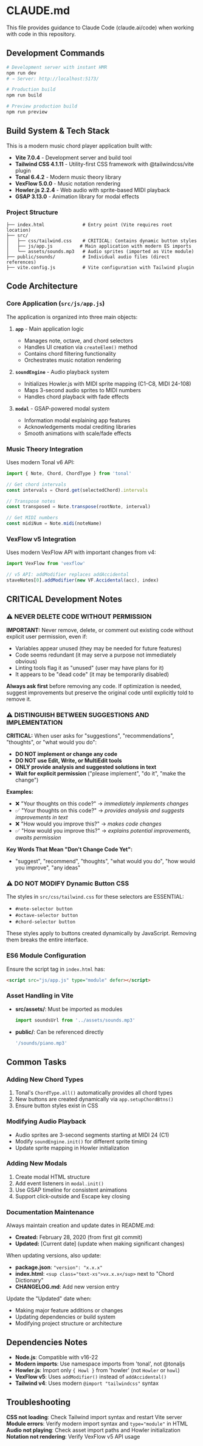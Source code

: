 # CLAUDE.md

This file provides guidance to Claude Code (claude.ai/code) when working with code in this repository.

## Development Commands

```bash
# Development server with instant HMR
npm run dev
# → Server: http://localhost:5173/

# Production build
npm run build

# Preview production build
npm run preview
```

## Build System & Tech Stack

This is a modern music chord player application built with:
- **Vite 7.0.4** - Development server and build tool
- **Tailwind CSS 4.1.11** - Utility-first CSS framework with @tailwindcss/vite plugin
- **Tonal 6.4.2** - Modern music theory library
- **VexFlow 5.0.0** - Music notation rendering
- **Howler.js 2.2.4** - Web audio with sprite-based MIDI playback
- **GSAP 3.13.0** - Animation library for modal effects

### Project Structure

```
├── index.html              # Entry point (Vite requires root location)
├── src/
│   ├── css/tailwind.css    # CRITICAL: Contains dynamic button styles
│   ├── js/app.js          # Main application with modern ES imports
│   └── assets/sounds.mp3   # Audio sprites (imported as Vite module)
├── public/sounds/          # Individual audio files (direct references)
├── vite.config.js          # Vite configuration with Tailwind plugin
```

## Code Architecture

### Core Application (`src/js/app.js`)

The application is organized into three main objects:

1. **`app`** - Main application logic
   - Manages note, octave, and chord selectors
   - Handles UI creation via `createElem()` method
   - Contains chord filtering functionality
   - Orchestrates music notation rendering

2. **`soundEngine`** - Audio playback system
   - Initializes Howler.js with MIDI sprite mapping (C1-C8, MIDI 24-108)
   - Maps 3-second audio sprites to MIDI numbers
   - Handles chord playback with fade effects

3. **`modal`** - GSAP-powered modal system
   - Information modal explaining app features
   - Acknowledgements modal crediting libraries
   - Smooth animations with scale/fade effects

### Music Theory Integration

Uses modern Tonal v6 API:
```javascript
import { Note, Chord, ChordType } from 'tonal'

// Get chord intervals
const intervals = Chord.get(selectedChord).intervals

// Transpose notes
const transposed = Note.transpose(rootNote, interval)

// Get MIDI numbers
const midiNum = Note.midi(noteName)
```

### VexFlow v5 Integration

Uses modern VexFlow API with important changes from v4:
```javascript
import VexFlow from 'vexflow'

// v5 API: addModifier replaces addAccidental
staveNotes[0].addModifier(new VF.Accidental(acc), index)
```

## CRITICAL Development Notes

### ⚠️ NEVER DELETE CODE WITHOUT PERMISSION

**IMPORTANT:** Never remove, delete, or comment out existing code without explicit user permission, even if:
- Variables appear unused (they may be needed for future features)
- Code seems redundant (it may serve a purpose not immediately obvious)
- Linting tools flag it as "unused" (user may have plans for it)
- It appears to be "dead code" (it may be temporarily disabled)

**Always ask first** before removing any code. If optimization is needed, suggest improvements but preserve the original code until explicitly told to remove it.

### ⚠️ DISTINGUISH BETWEEN SUGGESTIONS AND IMPLEMENTATION

**CRITICAL:** When user asks for "suggestions", "recommendations", "thoughts", or "what would you do":
- **DO NOT implement or change any code**
- **DO NOT use Edit, Write, or MultiEdit tools**
- **ONLY provide analysis and suggested solutions in text**
- **Wait for explicit permission** ("please implement", "do it", "make the change")

**Examples:**
- ❌ "Your thoughts on this code?" → *immediately implements changes*
- ✅ "Your thoughts on this code?" → *provides analysis and suggests improvements in text*
- ❌ "How would you improve this?" → *makes code changes*
- ✅ "How would you improve this?" → *explains potential improvements, awaits permission*

**Key Words That Mean "Don't Change Code Yet":**
- "suggest", "recommend", "thoughts", "what would you do", "how would you improve", "any ideas"

### ⚠️ DO NOT MODIFY Dynamic Button CSS

The styles in `src/css/tailwind.css` for these selectors are ESSENTIAL:
- `#note-selector button`
- `#octave-selector button`
- `#chord-selector button`

These styles apply to buttons created dynamically by JavaScript. Removing them breaks the entire interface.

### ES6 Module Configuration

Ensure the script tag in `index.html` has:
```html
<script src="js/app.js" type="module" defer></script>
```

### Asset Handling in Vite

- **src/assets/**: Must be imported as modules
  ```javascript
  import soundsUrl from '../assets/sounds.mp3'
  ```
- **public/**: Can be referenced directly
  ```javascript
  '/sounds/piano.mp3'
  ```

## Common Tasks

### Adding New Chord Types
1. Tonal's `ChordType.all()` automatically provides all chord types
2. New buttons are created dynamically via `app.setupChordBtns()`
3. Ensure button styles exist in CSS

### Modifying Audio Playback
- Audio sprites are 3-second segments starting at MIDI 24 (C1)
- Modify `soundEngine.init()` for different sprite timing
- Update sprite mapping in Howler initialization

### Adding New Modals
1. Create modal HTML structure
2. Add event listeners in `modal.init()`
3. Use GSAP timeline for consistent animations
4. Support click-outside and Escape key closing

### Documentation Maintenance
Always maintain creation and update dates in README.md:
- **Created:** February 28, 2020 (from first git commit)
- **Updated:** [Current date] (update when making significant changes)

When updating versions, also update:
- **package.json**: `"version": "x.x.x"`
- **index.html**: `<sup class="text-xs">vx.x.x</sup>` next to "Chord Dictionary"
- **CHANGELOG.md**: Add new version entry

Update the "Updated" date when:
- Making major feature additions or changes
- Updating dependencies or build system
- Modifying project structure or architecture

## Dependencies Notes

- **Node.js**: Compatible with v16-22
- **Modern imports**: Use namespace imports from 'tonal', not @tonaljs
- **Howler.js**: Import only `{ Howl }` from 'howler' (not `Howler` or `howl`)
- **VexFlow v5**: Uses `addModifier()` instead of `addAccidental()`
- **Tailwind v4**: Uses modern `@import "tailwindcss"` syntax

## Troubleshooting

**CSS not loading**: Check Tailwind import syntax and restart Vite server
**Module errors**: Verify modern import syntax and `type="module"` in HTML
**Audio not playing**: Check asset import paths and Howler initialization
**Notation not rendering**: Verify VexFlow v5 API usage